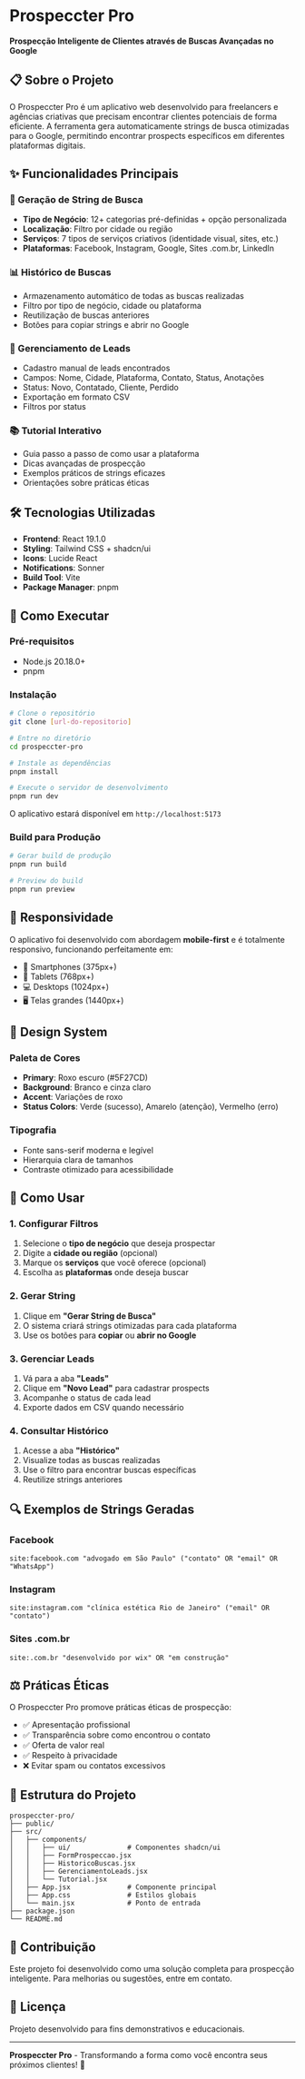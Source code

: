 # Prospeccter Pro

**Prospecção Inteligente de Clientes através de Buscas Avançadas no Google**

## 📋 Sobre o Projeto

O Prospeccter Pro é um aplicativo web desenvolvido para freelancers e agências criativas que precisam encontrar clientes potenciais de forma eficiente. A ferramenta gera automaticamente strings de busca otimizadas para o Google, permitindo encontrar prospects específicos em diferentes plataformas digitais.

## ✨ Funcionalidades Principais

### 🎯 Geração de String de Busca
- **Tipo de Negócio**: 12+ categorias pré-definidas + opção personalizada
- **Localização**: Filtro por cidade ou região
- **Serviços**: 7 tipos de serviços criativos (identidade visual, sites, etc.)
- **Plataformas**: Facebook, Instagram, Google, Sites .com.br, LinkedIn

### 📊 Histórico de Buscas
- Armazenamento automático de todas as buscas realizadas
- Filtro por tipo de negócio, cidade ou plataforma
- Reutilização de buscas anteriores
- Botões para copiar strings e abrir no Google

### 👥 Gerenciamento de Leads
- Cadastro manual de leads encontrados
- Campos: Nome, Cidade, Plataforma, Contato, Status, Anotações
- Status: Novo, Contatado, Cliente, Perdido
- Exportação em formato CSV
- Filtros por status

### 📚 Tutorial Interativo
- Guia passo a passo de como usar a plataforma
- Dicas avançadas de prospecção
- Exemplos práticos de strings eficazes
- Orientações sobre práticas éticas

## 🛠️ Tecnologias Utilizadas

- **Frontend**: React 19.1.0
- **Styling**: Tailwind CSS + shadcn/ui
- **Icons**: Lucide React
- **Notifications**: Sonner
- **Build Tool**: Vite
- **Package Manager**: pnpm

## 🚀 Como Executar

### Pré-requisitos
- Node.js 20.18.0+
- pnpm

### Instalação
```bash
# Clone o repositório
git clone [url-do-repositorio]

# Entre no diretório
cd prospeccter-pro

# Instale as dependências
pnpm install

# Execute o servidor de desenvolvimento
pnpm run dev
```

O aplicativo estará disponível em `http://localhost:5173`

### Build para Produção
```bash
# Gerar build de produção
pnpm run build

# Preview do build
pnpm run preview
```

## 📱 Responsividade

O aplicativo foi desenvolvido com abordagem **mobile-first** e é totalmente responsivo, funcionando perfeitamente em:
- 📱 Smartphones (375px+)
- 📱 Tablets (768px+)
- 💻 Desktops (1024px+)
- 🖥️ Telas grandes (1440px+)

## 🎨 Design System

### Paleta de Cores
- **Primary**: Roxo escuro (#5F27CD)
- **Background**: Branco e cinza claro
- **Accent**: Variações de roxo
- **Status Colors**: Verde (sucesso), Amarelo (atenção), Vermelho (erro)

### Tipografia
- Fonte sans-serif moderna e legível
- Hierarquia clara de tamanhos
- Contraste otimizado para acessibilidade

## 📖 Como Usar

### 1. Configurar Filtros
1. Selecione o **tipo de negócio** que deseja prospectar
2. Digite a **cidade ou região** (opcional)
3. Marque os **serviços** que você oferece (opcional)
4. Escolha as **plataformas** onde deseja buscar

### 2. Gerar String
1. Clique em **"Gerar String de Busca"**
2. O sistema criará strings otimizadas para cada plataforma
3. Use os botões para **copiar** ou **abrir no Google**

### 3. Gerenciar Leads
1. Vá para a aba **"Leads"**
2. Clique em **"Novo Lead"** para cadastrar prospects
3. Acompanhe o status de cada lead
4. Exporte dados em CSV quando necessário

### 4. Consultar Histórico
1. Acesse a aba **"Histórico"**
2. Visualize todas as buscas realizadas
3. Use o filtro para encontrar buscas específicas
4. Reutilize strings anteriores

## 🔍 Exemplos de Strings Geradas

### Facebook
```
site:facebook.com "advogado em São Paulo" ("contato" OR "email" OR "WhatsApp")
```

### Instagram
```
site:instagram.com "clínica estética Rio de Janeiro" ("email" OR "contato")
```

### Sites .com.br
```
site:.com.br "desenvolvido por wix" OR "em construção"
```

## ⚖️ Práticas Éticas

O Prospeccter Pro promove práticas éticas de prospecção:
- ✅ Apresentação profissional
- ✅ Transparência sobre como encontrou o contato
- ✅ Oferta de valor real
- ✅ Respeito à privacidade
- ❌ Evitar spam ou contatos excessivos

## 📁 Estrutura do Projeto

```
prospeccter-pro/
├── public/
├── src/
│   ├── components/
│   │   ├── ui/              # Componentes shadcn/ui
│   │   ├── FormProspeccao.jsx
│   │   ├── HistoricoBuscas.jsx
│   │   ├── GerenciamentoLeads.jsx
│   │   └── Tutorial.jsx
│   ├── App.jsx              # Componente principal
│   ├── App.css              # Estilos globais
│   └── main.jsx             # Ponto de entrada
├── package.json
└── README.md
```

## 🤝 Contribuição

Este projeto foi desenvolvido como uma solução completa para prospecção inteligente. Para melhorias ou sugestões, entre em contato.

## 📄 Licença

Projeto desenvolvido para fins demonstrativos e educacionais.

---

**Prospeccter Pro** - Transformando a forma como você encontra seus próximos clientes! 🚀

